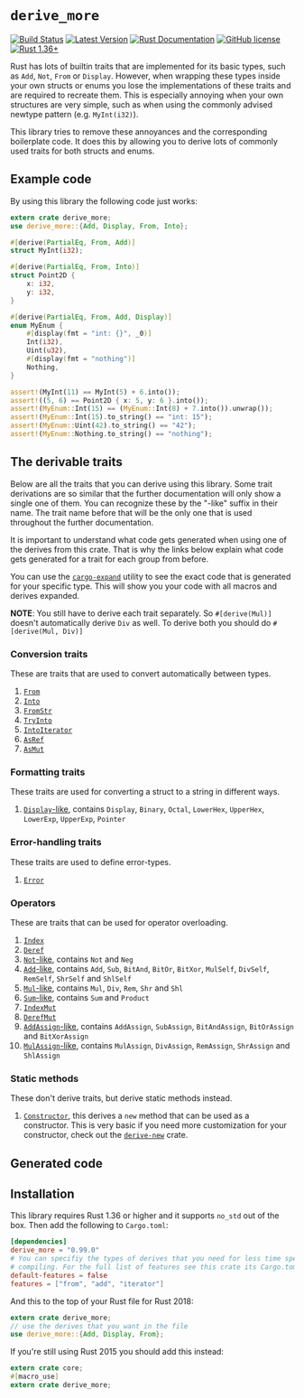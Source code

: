 # `derive_more`

[![Build Status](https://github.com/JelteF/derive_more/workflows/CI/badge.svg)](https://github.com/JelteF/derive_more/actions)
[![Latest Version](https://img.shields.io/crates/v/derive_more.svg)](https://crates.io/crates/derive_more)
[![Rust Documentation](https://img.shields.io/badge/api-rustdoc-blue.svg)](https://jeltef.github.io/derive_more/derive_more/)
[![GitHub license](https://img.shields.io/badge/license-MIT-blue.svg)](https://raw.githubusercontent.com/JelteF/derive_more/master/LICENSE)
[![Rust 1.36+](https://img.shields.io/badge/rustc-1.36+-lightgray.svg)](https://blog.rust-lang.org/2019/07/04/Rust-1.36.0.html)

Rust has lots of builtin traits that are implemented for its basic types, such
as `Add`, `Not`, `From` or `Display`.
However, when wrapping these types inside your own structs or enums you lose the
implementations of these traits and are required to recreate them.
This is especially annoying when your own structures are very simple, such as
when using the commonly advised newtype pattern (e.g. `MyInt(i32)`).

This library tries to remove these annoyances and the corresponding boilerplate code.
It does this by allowing you to derive lots of commonly used traits for both structs and enums.

## Example code

By using this library the following code just works:

```rust
extern crate derive_more;
use derive_more::{Add, Display, From, Into};

#[derive(PartialEq, From, Add)]
struct MyInt(i32);

#[derive(PartialEq, From, Into)]
struct Point2D {
    x: i32,
    y: i32,
}

#[derive(PartialEq, From, Add, Display)]
enum MyEnum {
    #[display(fmt = "int: {}", _0)]
    Int(i32),
    Uint(u32),
    #[display(fmt = "nothing")]
    Nothing,
}

assert!(MyInt(11) == MyInt(5) + 6.into());
assert!((5, 6) == Point2D { x: 5, y: 6 }.into());
assert!(MyEnum::Int(15) == (MyEnum::Int(8) + 7.into()).unwrap());
assert!(MyEnum::Int(15).to_string() == "int: 15");
assert!(MyEnum::Uint(42).to_string() == "42");
assert!(MyEnum::Nothing.to_string() == "nothing");
```

## The derivable traits

Below are all the traits that you can derive using this library.
Some trait derivations are so similar that the further documentation will only show a single one
of them.
You can recognize these by the "-like" suffix in their name.
The trait name before that will be the only one that is used throughout the further
documentation.

It is important to understand what code gets generated when using one of the
derives from this crate.
That is why the links below explain what code gets generated for a trait for
each group from before.

You can use the [`cargo-expand`] utility to see the exact code that is generated
for your specific type.
This will show you your code with all macros and derives expanded.

**NOTE**: You still have to derive each trait separately. So `#[derive(Mul)]` doesn't
automatically derive `Div` as well. To derive both you should do `#[derive(Mul, Div)]`

### Conversion traits

These are traits that are used to convert automatically between types.

1. [`From`]
2. [`Into`]
3. [`FromStr`]
4. [`TryInto`]
5. [`IntoIterator`]
6. [`AsRef`]
7. [`AsMut`]

### Formatting traits

These traits are used for converting a struct to a string in different ways.

1. [`Display`-like], contains `Display`, `Binary`, `Octal`, `LowerHex`,
   `UpperHex`, `LowerExp`, `UpperExp`, `Pointer`

### Error-handling traits
These traits are used to define error-types.

1. [`Error`]

### Operators

These are traits that can be used for operator overloading.

1. [`Index`]
2. [`Deref`]
3. [`Not`-like], contains `Not` and `Neg`
4. [`Add`-like], contains `Add`, `Sub`, `BitAnd`, `BitOr`, `BitXor`, `MulSelf`,
   `DivSelf`, `RemSelf`, `ShrSelf` and `ShlSelf`
5. [`Mul`-like], contains `Mul`, `Div`, `Rem`, `Shr` and `Shl`
3. [`Sum`-like], contains `Sum` and `Product`
6. [`IndexMut`]
7. [`DerefMut`]
8. [`AddAssign`-like], contains `AddAssign`, `SubAssign`, `BitAndAssign`,
   `BitOrAssign` and `BitXorAssign`
9. [`MulAssign`-like], contains `MulAssign`, `DivAssign`, `RemAssign`,
   `ShrAssign` and `ShlAssign`

### Static methods

These don't derive traits, but derive static methods instead.

1. [`Constructor`], this derives a `new` method that can be used as a constructor.
   This is very basic if you need more customization for your constructor, check
   out the [`derive-new`] crate.

## Generated code

## Installation

This library requires Rust 1.36 or higher and it supports `no_std` out of the box.
Then add the following to `Cargo.toml`:

```toml
[dependencies]
derive_more = "0.99.0"
# You can specifiy the types of derives that you need for less time spent
# compiling. For the full list of features see this crate its Cargo.toml.
default-features = false
features = ["from", "add", "iterator"]
```

And this to the top of your Rust file for Rust 2018:

```rust
extern crate derive_more;
// use the derives that you want in the file
use derive_more::{Add, Display, From};
```
If you're still using Rust 2015 you should add this instead:
```rust
extern crate core;
#[macro_use]
extern crate derive_more;
```

[`cargo-expand`]: https://github.com/dtolnay/cargo-expand
[`derive-new`]: https://github.com/nrc/derive-new

[`From`]: https://jeltef.github.io/derive_more/derive_more/from.html
[`Into`]: https://jeltef.github.io/derive_more/derive_more/into.html
[`FromStr`]: https://jeltef.github.io/derive_more/derive_more/from_str.html
[`TryInto`]: https://jeltef.github.io/derive_more/derive_more/try_into.html
[`IntoIterator`]: https://jeltef.github.io/derive_more/derive_more/into_iterator.html
[`AsRef`]: https://jeltef.github.io/derive_more/derive_more/as_ref.html
[`AsMut`]: https://jeltef.github.io/derive_more/derive_more/as_mut.html

[`Display`-like]: https://jeltef.github.io/derive_more/derive_more/display.html

[`Error`]: https://jeltef.github.io/derive_more/derive_more/error.html

[`Index`]: https://jeltef.github.io/derive_more/derive_more/index_op.html
[`Deref`]: https://jeltef.github.io/derive_more/derive_more/deref.html
[`Not`-like]: https://jeltef.github.io/derive_more/derive_more/not.html
[`Add`-like]: https://jeltef.github.io/derive_more/derive_more/add.html
[`Mul`-like]: https://jeltef.github.io/derive_more/derive_more/mul.html
[`Sum`-like]: https://jeltef.github.io/derive_more/derive_more/sum.html
[`IndexMut`]: https://jeltef.github.io/derive_more/derive_more/index_mut.html
[`DerefMut`]: https://jeltef.github.io/derive_more/derive_more/deref_mut.html
[`AddAssign`-like]: https://jeltef.github.io/derive_more/derive_more/add_assign.html
[`MulAssign`-like]: https://jeltef.github.io/derive_more/derive_more/mul_assign.html

[`Constructor`]: https://jeltef.github.io/derive_more/derive_more/constructor.html
